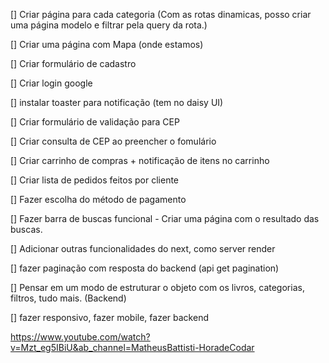 [] Criar página para cada categoria (Com as rotas dinamicas, posso criar uma página modelo e filtrar pela query da rota.)

[] Criar uma página com Mapa (onde estamos)

[] Criar formulário de cadastro

[] Criar login google

[] instalar toaster para notificação (tem no daisy UI)

[] Criar formulário de validação para CEP

[] Criar consulta de CEP ao preencher o fomulário

[] Criar carrinho de compras + notificação de itens no carrinho

[] Criar lista de pedidos feitos por cliente

[] Fazer escolha do método de pagamento

[] Fazer barra de buscas funcional - Criar uma página com o resultado das buscas.

[] Adicionar outras funcionalidades do next, como server render

[] fazer paginação com resposta do backend (api get pagination)

[] Pensar em um modo de estruturar o objeto com os livros, categorias, filtros, tudo mais. (Backend)

[] fazer responsivo, fazer mobile, fazer backend

https://www.youtube.com/watch?v=Mzt_eg5IBiU&ab_channel=MatheusBattisti-HoradeCodar
